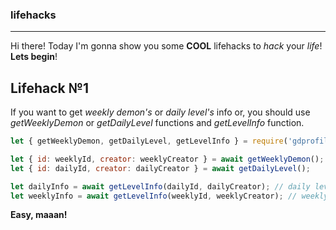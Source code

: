 ### lifehacks
-------------

Hi there! Today I'm gonna show you some **COOL** lifehacks to *hack* your *life*! **Lets begin**!

## Lifehack №1
If you want to get *weekly demon's* or *daily level's* info or, you should use *getWeeklyDemon* or *getDailyLevel* functions and *getLevelInfo* function. 

```js
let { getWeeklyDemon, getDailyLevel, getLevelInfo } = require('gdprofiles');

let { id: weeklyId, creator: weeklyCreator } = await getWeeklyDemon();
let { id: dailyId, creator: dailyCreator } = await getDailyLevel();

let dailyInfo = await getLevelInfo(dailyId, dailyCreator); // daily level's info!
let weeklyInfo = await getLevelInfo(weeklyId, weeklyCreator); // weekly demon's info!
```

**Easy, maaan!**
